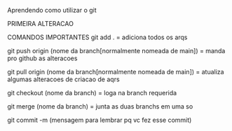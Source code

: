 Aprendendo como utilizar o git
 
 PRIMEIRA ALTERACAO

 COMANDOS IMPORTANTES
 git add . = adiciona todos os arqs

 git push origin (nome da branch[normalmente nomeada de main]) = manda pro github as alteracoes

 git pull origin (nome da branch[normalmente nomeada de main]) = atualiza algumas alteracoes de criacao de aqrs

 git checkout (nome da branch) = loga na branch requerida
 
 git merge (nome da branch) = junta as duas branchs em uma so

 git commit -m (mensagem para lembrar pq vc fez esse commit)
 